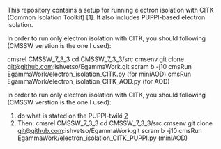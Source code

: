 This repository contains a setup for running electron isolation with CITK (Common Isolation Toolkit) [1]. 
It also includes PUPPI-based electron isolation. 

In order to run only electron isolation with CITK, you should following (CMSSW verstion is the one I used):

cmsrel CMSSW_7_3_3
cd CMSSW_7_3_3/src
cmsenv
git clone git@github.com:ishvetso/EgammaWork.git
scram b -j10
cmsRun EgammaWork/electron_isolation_CITK.py (for miniAOD)
cmsRun EgammaWork/electron_isolation_CITK_AOD.py (for AOD)
 
In order to run only electron isolation with CITK, you should following (CMSSW verstion is the one I used): 

1. do what is stated on the PUPPI-twiki [2] 
2. Then: 
cmsrel CMSSW_7_3_3
cd CMSSW_7_3_3/src
cmsenv
git clone git@github.com:ishvetso/EgammaWork.git
scram b -j10
cmsRun EgammaWork/electron_isolation_CITK_PUPPI.py (miniAOD)

[CITK]:
https://twiki.cern.ch/twiki/bin/viewauth/CMS/CommonIDAndIsolationFW
[2]:https://twiki.cern.ch/twiki/bin/viewauth/CMS/PUPPI#Validation_framework_in_CMSSW_73
